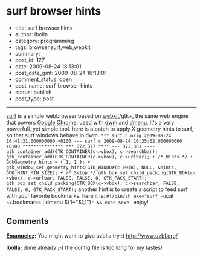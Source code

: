# surf browser hints

- title: surf browser hints
- author: lbolla
- category: programming
- tags: browser,surf,web,webkit
- summary: 
- post_id: 127
- date: 2009-08-24 18:13:01
- post_date_gmt: 2009-08-24 16:13:01
- comment_status: open
- post_name: surf-browser-hints
- status: publish
- post_type: post

----------------

[surf][1] is a simple webbrowser based on [webkit][2]/gtk+, the same web engine that powers [Google Chrome][3]. used with [dwm][4] and [dmenu][5], it's a very powerfull, yet simple tool. here is a patch to apply X geometry hints to surf, so that surf windows behave in dwm. ` *** surf.c.orig 2009-08-24 16:41:31.000000000 +0100 --- surf.c 2009-08-24 16:35:02.000000000 +0100 *************** *** 372,377 **** --- 372,381 ---- gtk_container_add(GTK_CONTAINER(c->vbox), c->searchbar); gtk_container_add(GTK_CONTAINER(c->vbox), c->urlbar); + /* Hints */ + GdkGeometry hints = { 1, 1 }; + gtk_window_set_geometry_hints(GTK_WINDOW(c->win), NULL, &hints, GDK_HINT_MIN_SIZE); + /* Setup */ gtk_box_set_child_packing(GTK_BOX(c->vbox), c->urlbar, FALSE, FALSE, 0, GTK_PACK_START); gtk_box_set_child_packing(GTK_BOX(c->vbox), c->searchbar, FALSE, FALSE, 0, GTK_PACK_START); ` another hint is to create a script to feed surf with your favorite bookmarks. here it is: ` #!/bin/sh exe="surf -u `cat ~/.bookmarks | dmenu ${1+"$@"}`" && exec $exe ` enjoy! 

   [1]: http://surf.suckless.org
   [2]: http://en.wikipedia.org/wiki/Webkit
   [3]: http://www.google.co.uk/chrome
   [4]: http://dwm.suckless.org
   [5]: http://tools.suckless.org/dmenu

## Comments

**[Emanuelez](#65 "2009-09-07 11:39:05"):** You might want to give uzbl a try :) http://www.uzbl.org/

**[lbolla](#66 "2009-10-04 13:29:43"):** done already ;-) the config file is too long for my tastes!

